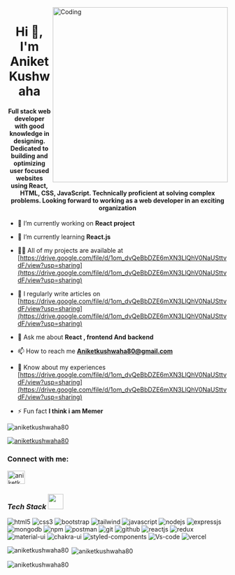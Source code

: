 <img align="right" alt="Coding" width="400" src="https://ampron.eu/wp-content/uploads/2019/01/code-developer.gif"/>

<h1 align="center">Hi 👋, I'm Aniket Kushwaha</h1>
<h4 align="center">Full stack web developer with good knowledge in designing. Dedicated to building and optimizing user focused websites using React, HTML, CSS, JavaScript. Technically proficient at solving complex problems. Looking forward to working as a web developer in an exciting organization</h4>



- 🔭 I’m currently working on **React project**

- 🌱 I’m currently learning **React.js**

- 👨‍💻 All of my projects are available at [https://drive.google.com/file/d/1om_dvQeBbDZE6mXN3LlQhV0NaUSttvdF/view?usp=sharing](https://drive.google.com/file/d/1om_dvQeBbDZE6mXN3LlQhV0NaUSttvdF/view?usp=sharing)

- 📝 I regularly write articles on [https://drive.google.com/file/d/1om_dvQeBbDZE6mXN3LlQhV0NaUSttvdF/view?usp=sharing](https://drive.google.com/file/d/1om_dvQeBbDZE6mXN3LlQhV0NaUSttvdF/view?usp=sharing)

- 💬 Ask me about **React , frontend And backend**

- 📫 How to reach me **Aniketkushwaha80@gmail.com**

- 📄 Know about my experiences [https://drive.google.com/file/d/1om_dvQeBbDZE6mXN3LlQhV0NaUSttvdF/view?usp=sharing](https://drive.google.com/file/d/1om_dvQeBbDZE6mXN3LlQhV0NaUSttvdF/view?usp=sharing)

- ⚡ Fun fact **I think i am Memer**


<p align="left"> <img src="https://komarev.com/ghpvc/?username=aniketkushwaha80&label=Profile%20views&color=0e75b6&style=flat" alt="aniketkushwaha80" /> </p>

<p align="left"> <a href="https://github.com/ryo-ma/github-profile-trophy"><img src="https://github-profile-trophy.vercel.app/?username=aniketkushwaha80" alt="aniketkushwaha80" /></a> </p>

<h3 align="left">Connect with me:</h3>
<p align="left">
<a href="https://instagram.com/aniketkushwahaart" target="blank"><img align="center" src="https://raw.githubusercontent.com/rahuldkjain/github-profile-readme-generator/master/src/images/icons/Social/instagram.svg" alt="aniketkushwahaart" height="30" width="40" /></a>
</p>

<!-- tech-stack icons  -->
<h3><i>Tech Stack <img src="https://camo.githubusercontent.com/beb64ff21c883e318e4f5db5231c2ba4175705bea1c9249e82a41ab375db4f75/68747470733a2f2f6d65646961322e67697068792e636f6d2f6d656469612f51737347456d706b79454f684243623765312f67697068792e6769663f6369643d656366303565343761306e336769316266716e74716d6f62386739616964316f796a327772336473336d67373030626c267269643d67697068792e676966" width="35"/></i></h3>
<p >
  <img src="https://img.shields.io/badge/HTML5-E34F26?style=for-the-badge&logo=html5&logoColor=white" alt="html5"/>
<img src="https://img.shields.io/badge/CSS3-1572B6?style=for-the-badge&logo=css3&logoColor=white" alt="css3"/>
<img src="https://img.shields.io/badge/Bootstrap-563D7C?style=for-the-badge&logo=bootstrap&logoColor=white" alt="bootstrap"/>
<img src="https://img.shields.io/badge/Tailwind_CSS-38B2AC?style=for-the-badge&logo=tailwind-css&logoColor=white" alt="tailwind"/>
<img src="https://img.shields.io/badge/JavaScript-323330?style=for-the-badge&logo=javascript&logoColor=F7DF1E" alt="javascript"/>
<img src="https://img.shields.io/badge/Node.js-339933?style=for-the-badge&logo=nodedotjs&logoColor=white" alt="nodejs" />
<img src="https://img.shields.io/badge/Express.js-000000?style=for-the-badge&logo=express&logoColor=white" alt="expressjs"/>
<img src="https://img.shields.io/badge/MongoDB-4EA94B?style=for-the-badge&logo=mongodb&logoColor=white" alt="mongodb"/>
<img src="https://img.shields.io/badge/npm-CB3837?style=for-the-badge&logo=npm&logoColor=white" alt="npm"/>
<img src="https://img.shields.io/badge/Postman-FF6C37?style=for-the-badge&logo=Postman&logoColor=white" alt="postman"/>
<img src="https://img.shields.io/badge/Git-f44d27?style=for-the-badge&logo=git&logoColor=white" alt="git"/>
<img src="https://img.shields.io/badge/GitHub-100000?style=for-the-badge&logo=github&logoColor=white" alt="github"/>
<img src="https://img.shields.io/badge/React-20232A?style=for-the-badge&logo=react&logoColor=61DAFB" alt="reactjs" />
<img src="https://img.shields.io/badge/Redux-593D88?style=for-the-badge&logo=redux&logoColor=white" alt="redux" />
<img src="https://img.shields.io/badge/Material%20UI-007FFF?style=for-the-badge&logo=mui&logoColor=white" alt="material-ui"/>
<img src="https://img.shields.io/badge/Chakra%20UI-3bc7bd?style=for-the-badge&logo=chakraui&logoColor=white" alt="chakra-ui"/>
<img src="https://img.shields.io/badge/styled--components-DB7093?style=for-the-badge&logo=styled-components&logoColor=white" alt="styled-components"/>
<img src="https://img.shields.io/badge/VisualStudioCode-0078d7.svg?style=for-the-badge&logo=visual-studio-code&logoColor=white" alt="Vs-code"/>
 <img src="https://img.shields.io/badge/Vercel-100000?style=for-the-badge&logo=Vercel&logoColor=white" alt="vercel"/>
 

<p><img align="left" src="https://github-readme-stats.vercel.app/api/top-langs?username=aniketkushwaha80&show_icons=true&locale=en&layout=compact" alt="aniketkushwaha80" /></p>

<p>&nbsp;<img align="center" src="https://github-readme-stats.vercel.app/api?username=aniketkushwaha80&show_icons=true&locale=en" alt="aniketkushwaha80" /></p>

<p><img align="center" src="https://github-readme-streak-stats.herokuapp.com/?user=aniketkushwaha80&" alt="aniketkushwaha80" /></p>
